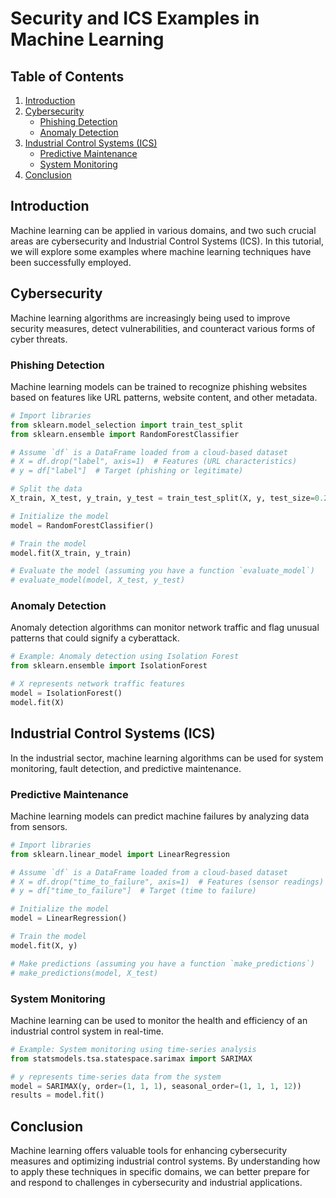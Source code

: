 # Security and ICS Examples in Machine Learning

## Table of Contents

1. [Introduction](#introduction)
2. [Cybersecurity](#cybersecurity)
    - [Phishing Detection](#phishing-detection)
    - [Anomaly Detection](#anomaly-detection)
3. [Industrial Control Systems (ICS)](#industrial-control-systems-ics)
    - [Predictive Maintenance](#predictive-maintenance)
    - [System Monitoring](#system-monitoring)
4. [Conclusion](#conclusion)

## Introduction

Machine learning can be applied in various domains, and two such crucial areas are cybersecurity and Industrial Control Systems (ICS). In this tutorial, we will explore some examples where machine learning techniques have been successfully employed.

## Cybersecurity

Machine learning algorithms are increasingly being used to improve security measures, detect vulnerabilities, and counteract various forms of cyber threats.

### Phishing Detection

Machine learning models can be trained to recognize phishing websites based on features like URL patterns, website content, and other metadata.

```python
# Import libraries
from sklearn.model_selection import train_test_split
from sklearn.ensemble import RandomForestClassifier

# Assume `df` is a DataFrame loaded from a cloud-based dataset
# X = df.drop("label", axis=1)  # Features (URL characteristics)
# y = df["label"]  # Target (phishing or legitimate)

# Split the data
X_train, X_test, y_train, y_test = train_test_split(X, y, test_size=0.2)

# Initialize the model
model = RandomForestClassifier()

# Train the model
model.fit(X_train, y_train)

# Evaluate the model (assuming you have a function `evaluate_model`)
# evaluate_model(model, X_test, y_test)
```


### Anomaly Detection

Anomaly detection algorithms can monitor network traffic and flag unusual patterns that could signify a cyberattack.

```python
# Example: Anomaly detection using Isolation Forest
from sklearn.ensemble import IsolationForest

# X represents network traffic features
model = IsolationForest()
model.fit(X)
```

## Industrial Control Systems (ICS)

In the industrial sector, machine learning algorithms can be used for system monitoring, fault detection, and predictive maintenance.

### Predictive Maintenance

Machine learning models can predict machine failures by analyzing data from sensors.

```python
# Import libraries
from sklearn.linear_model import LinearRegression

# Assume `df` is a DataFrame loaded from a cloud-based dataset
# X = df.drop("time_to_failure", axis=1)  # Features (sensor readings)
# y = df["time_to_failure"]  # Target (time to failure)

# Initialize the model
model = LinearRegression()

# Train the model
model.fit(X, y)

# Make predictions (assuming you have a function `make_predictions`)
# make_predictions(model, X_test)
```


### System Monitoring

Machine learning can be used to monitor the health and efficiency of an industrial control system in real-time.

```python
# Example: System monitoring using time-series analysis
from statsmodels.tsa.statespace.sarimax import SARIMAX

# y represents time-series data from the system
model = SARIMAX(y, order=(1, 1, 1), seasonal_order=(1, 1, 1, 12))
results = model.fit()
```

## Conclusion

Machine learning offers valuable tools for enhancing cybersecurity measures and optimizing industrial control systems. By understanding how to apply these techniques in specific domains, we can better prepare for and respond to challenges in cybersecurity and industrial applications.
